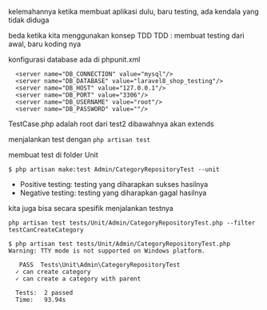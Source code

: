 kelemahannya ketika membuat aplikasi dulu, baru testing, ada kendala yang tidak diduga

beda ketika kita menggunakan konsep TDD
TDD : membuat testing dari awal, baru koding nya

konfigurasi database ada di phpunit.xml

```
  <server name="DB_CONNECTION" value="mysql"/>
  <server name="DB_DATABASE" value="laravel8_shop_testing"/>
  <server name="DB_HOST" value="127.0.0.1"/>
  <server name="DB_PORT" value="3306"/>
  <server name="DB_USERNAME" value="root"/>
  <server name="DB_PASSWORD" value=""/>
```

TestCase.php adalah root dari test2 dibawahnya akan extends

menjalankan test dengan `php artisan test`

membuat test di folder Unit
```
$ php artisan make:test Admin/CategoryRepositoryTest --unit
```

- Positive testing: testing yang diharapkan sukses hasilnya
- Negative testing: testing yang diharapkan gagal hasilnya


kita juga bisa secara spesifik menjalankan testnya
```
php artisan test tests/Unit/Admin/CategoryRepositoryTest.php --filter testCanCreateCategory
```

```
$ php artisan test tests/Unit/Admin/CategoryRepositoryTest.php
Warning: TTY mode is not supported on Windows platform.

   PASS  Tests\Unit\Admin\CategoryRepositoryTest
  ✓ can create category
  ✓ can create a category with parent

  Tests:  2 passed
  Time:   93.94s
```